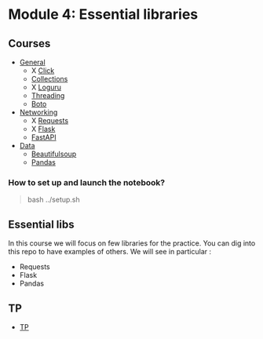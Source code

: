 # Module 4: Essential libraries

## Courses

- [General](01_general)
    - X [Click](01_general/01_click.ipynb)
    - [Collections](01_general/02_collections.ipynb)
    - X [Loguru](01_general/03_loguru.ipynb)
    - [Threading](01_general/04_threading.ipynb)
    - [Boto](01_general/05_boto.ipynb)
- [Networking](02_networking)
    - X [Requests](02_networking/01_requests.ipynb)
    - X [Flask](02_networking/02_flask.ipynb)
    - [FastAPI](02_networking/03_fastapi.ipynb)
- [Data](03_data)
    - [Beautifulsoup](03_data/01_beautifulsoup.ipynb)
    - [Pandas](03_data/02_pandas.ipynb)



### How to set up and launch the notebook?

> bash ../setup.sh

## Essential libs
In this course we will focus on few libraries for the practice. You can dig into this repo to have examples of others. 
We will see in particular :
- Requests
- Flask
- Pandas


## TP

- [TP](04_TP/TP_01.md)

